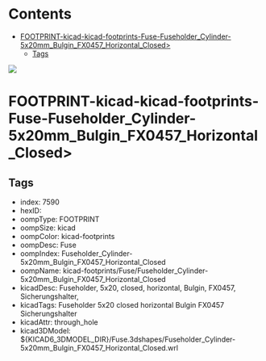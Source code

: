 



Contents
========

* [FOOTPRINT-kicad-kicad-footprints-Fuse-Fuseholder_Cylinder-5x20mm_Bulgin_FX0457_Horizontal_Closed>](#footprint-kicad-kicad-footprints-fuse-fuseholder_cylinder-5x20mm_bulgin_fx0457_horizontal_closed)
	* [Tags](#tags)
  
![][im]
# FOOTPRINT-kicad-kicad-footprints-Fuse-Fuseholder_Cylinder-5x20mm_Bulgin_FX0457_Horizontal_Closed>

## Tags

- index: 7590
- hexID: 
- oompType: FOOTPRINT
- oompSize: kicad
- oompColor: kicad-footprints
- oompDesc: Fuse
- oompIndex: Fuseholder_Cylinder-5x20mm_Bulgin_FX0457_Horizontal_Closed
- oompName: kicad-footprints/Fuse/Fuseholder_Cylinder-5x20mm_Bulgin_FX0457_Horizontal_Closed
- kicadDesc: Fuseholder, 5x20, closed, horizontal, Bulgin, FX0457, Sicherungshalter,
- kicadTags: Fuseholder 5x20 closed horizontal Bulgin FX0457 Sicherungshalter
- kicadAttr: through_hole
- kicad3DModel: ${KICAD6_3DMODEL_DIR}/Fuse.3dshapes/Fuseholder_Cylinder-5x20mm_Bulgin_FX0457_Horizontal_Closed.wrl



[im]: image.png
